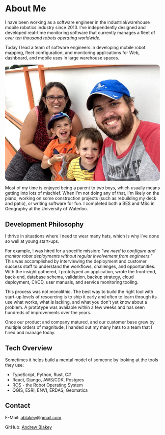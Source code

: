 # About Me

I have been working as a software engineer in the industrial/warehouse mobile robotics industry since 2013. I've independently designed and developed real-time monitoring software that currently manages a fleet of *over ten thousand robots operating worldwide.*

Today I lead a team of software engineers in developing mobile robot mapping, fleet configuration, and monitoring applications for Web, dashboard, and mobile uses in large warehouse spaces.

<div style="display: flex; justify-content: center;">
    <img src="/src/assets/about.jpg" alt="A photo of my family." style="border-radius: 10px">
</div>

Most of my time is enjoyed being a parent to two boys, which usually means getting into lots of mischief. When I'm not doing any of that, I'm likely on the piano, working on some construction projects (such as rebuilding my deck and patio), or writing software for fun. I completed both a BES and MSc in Geography at the University of Waterloo.

## Development Philosophy

I thrive in situations where I need to wear many hats, which is why I've done so well at young start-ups.

For example, I was hired for a specific mission: *"we need to configure and monitor robot deployments without regular involvement from engineers."*  This was accomplished by interviewing the deployment and customer success staff to understand the workflows, challenges, and opportunities. With the insight gathered, I prototyped an application, wrote the front-end, back-end, database schema, validation, backup strategy, cloud deployment, CI/CD, user manuals, and service monitoring tooling.

This process was not monolithic. The best way to build the right tool with start-up levels of resourcing is to ship it early and often to learn through its use what works, what is lacking, and what you don't yet know about a problem. A prototype was available within a few weeks and has seen hundreds of improvements over the years.

Once our product and company matured, and our customer base grew by multiple orders of magnitude, I handed out my many hats to a team that I hired and manage today.


## Tech Overview

Sometimes it helps build a mental model of someone by looking at the tools they use:

* TypeScript, Python, Rust, C#
* React, Django, AWS/CDK, Postgres
* [ROS](https://ros.org/) - the Robot Operating System
* QGIS, ESRI, ENVI, ERDAS, Geomatica

## Contact

E-Mail: [ablakey@gmail.com](mailto:ablakey@gmail.com)

GitHub: [Andrew Blakey](https://github.com/ablakey)
